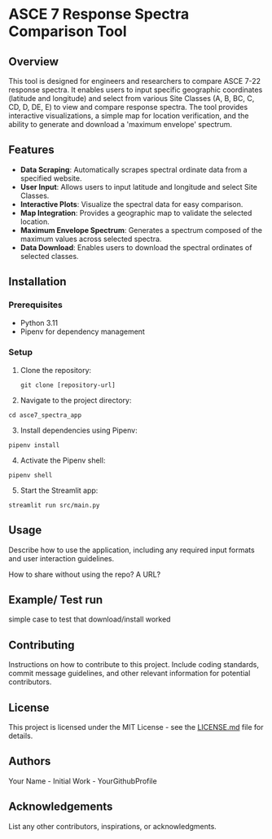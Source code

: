 # ASCE 7 Response Spectra Comparison Tool

## Overview
This tool is designed for engineers and researchers to compare ASCE 7-22 response spectra. It enables users to input specific geographic coordinates (latitude and longitude) and select from various Site Classes (A, B, BC, C, CD, D, DE, E) to view and compare response spectra. The tool provides interactive visualizations, a simple map for location verification, and the ability to generate and download a 'maximum envelope' spectrum.

## Features
- **Data Scraping**: Automatically scrapes spectral ordinate data from a specified website.
- **User Input**: Allows users to input latitude and longitude and select Site Classes.
- **Interactive Plots**: Visualize the spectral data for easy comparison.
- **Map Integration**: Provides a geographic map to validate the selected location.
- **Maximum Envelope Spectrum**: Generates a spectrum composed of the maximum values across selected spectra.
- **Data Download**: Enables users to download the spectral ordinates of selected classes.

## Installation

### Prerequisites
- Python 3.11
- Pipenv for dependency management

### Setup
1. Clone the repository:
   ```
   git clone [repository-url]
   ```

2. Navigate to the project directory:
```
cd asce7_spectra_app
```
3. Install dependencies using Pipenv:
```
pipenv install
```
4. Activate the Pipenv shell:
```
pipenv shell
```
5. Start the Streamlit app:
```
streamlit run src/main.py
```

## Usage
Describe how to use the application, including any required input formats and user interaction guidelines.

How to share without using the repo? A URL?

## Example/ Test run
simple case to test that download/install worked

## Contributing
Instructions on how to contribute to this project. Include coding standards, commit message guidelines, and other relevant information for potential contributors.

## License
This project is licensed under the MIT License - see the [LICENSE.md](LICENSE) file for details.

## Authors
Your Name - Initial Work - YourGithubProfile

## Acknowledgements
List any other contributors, inspirations, or acknowledgments.